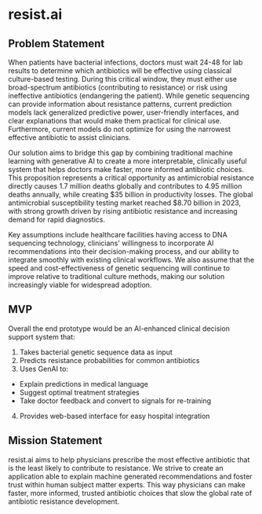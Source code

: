 # resist.ai

## Problem Statement 
When patients have bacterial infections, doctors must wait 24-48 for lab results to determine which antibiotics will be effective using classical culture-based testing. During this critical window, they must either use broad-spectrum antibiotics (contributing to resistance) or risk using ineffective antibiotics (endangering the patient). While genetic sequencing can provide information about resistance patterns, current prediction models lack generalized predictive power, user-friendly interfaces, and clear explanations that would make them practical for clinical use. Furthermore, current models do not optimize for using the narrowest effective antibiotic to assist clinicians.

Our solution aims to bridge this gap by combining traditional machine learning with generative AI to create a more interpretable, clinically useful system that helps doctors make faster, more informed antibiotic choices. This proposition represents a critical opportunity as antimicrobial resistance directly causes 1.7 million deaths globally and contributes to 4.95 million deaths annually, while creating $35 billion in productivity losses. The global antimicrobial susceptibility testing market reached $8.70 billion in 2023, with strong growth driven by rising antibiotic resistance and increasing demand for rapid diagnostics.

Key assumptions include healthcare facilities having access to DNA sequencing technology, clinicians' willingness to incorporate AI recommendations into their decision-making process, and our ability to integrate smoothly with existing clinical workflows. We also assume that the speed and cost-effectiveness of genetic sequencing will continue to improve relative to traditional culture methods, making our solution increasingly viable for widespread adoption.

## MVP
Overall the end prototype would be an AI-enhanced clinical decision support system that:
1) Takes bacterial genetic sequence data as input
2) Predicts resistance probabilities for common antibiotics
3) Uses GenAI to:
  - Explain predictions in medical language
  - Suggest optimal treatment strategies
  - Take doctor feedback and convert to signals for re-training
4) Provides web-based interface for easy hospital integration

## Mission Statement
resist.ai aims to help physicians prescribe the most effective antibiotic that is the least likely to contribute to resistance. We strive to create an application able to explain machine generated recommendations and foster trust within human subject matter experts. This way physicians can make faster, more informed, trusted antibiotic choices that slow the global rate of antibiotic resistance development.
